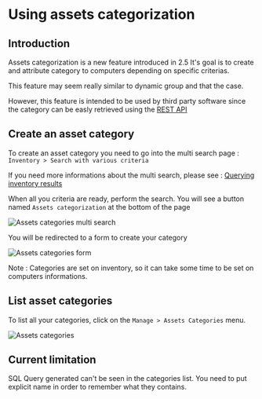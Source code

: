 # Using assets categorization

## Introduction

Assets categorization is a new feature introduced in 2.5
It's goal is to create and attribute category to computers depending on specific criterias.

This feature may seem really similar to dynamic group and that the case. 

However, this feature is intended to be used by third party software since the category can be easly retrieved using the [REST API](../11.Rest-API/Introduction.md)

## Create an asset category

To create an asset category you need to go into the multi search page : ```Inventory > Search with various criteria```

If you need more informations about the multi search, please see : [Querying inventory results](../04.Management-console-and-its-advanced-features/Querying-inventory-results.md)

When all you criteria are ready, perform the search. You will see a button named ```Assets categorization``` at the bottom of the page

![Assets categories multi search](../../img/server/reports/assets_categories_multi_search.png)

You will be redirected to a form to create your category 

![Assets categories form](../../img/server/reports/assets_categories_create_form.png)

Note : Categories are set on inventory, so it can take some time to be set on computers informations.

## List asset categories

To list all your categories, click on the ```Manage > Assets Categories``` menu.

![Assets categories](../../img/server/reports/assets_categories_list.png)


## Current limitation

SQL Query generated can't be seen in the categories list. You need to put explicit name in order to remember what they contains.